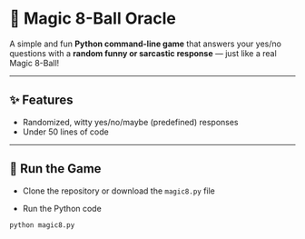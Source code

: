# 🎱 Magic 8-Ball Oracle

A simple and fun **Python command-line game** that answers your yes/no questions with a **random funny or sarcastic response** — just like a real Magic 8-Ball!  

---

## ✨ Features

- Randomized, witty yes/no/maybe (predefined) responses
- Under 50 lines of code

---

## 🚀 Run the Game

- Clone the repository or download the `magic8.py` file

- Run the Python code

```bash
python magic8.py
```